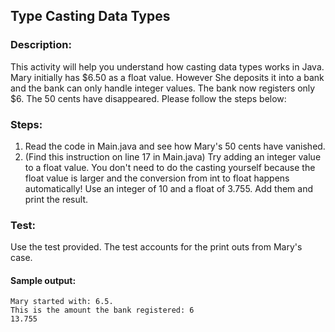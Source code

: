 ## Type Casting Data Types
### Description:
This activity will help you understand how casting data types works in Java. Mary initially has $6.50 as a float value. However She deposits it into a bank and the bank can only handle integer values. The bank now registers only $6. The 50 cents have disappeared.
Please follow the steps below:

### Steps:
1. Read the code in Main.java and see how Mary's 50 cents have vanished.
2. (Find this instruction on line 17 in Main.java) Try adding an integer value to a float value. You don't need to do the casting yourself because the float value is larger and the conversion from int to float happens automatically! Use an integer of 10 and a float of 3.755. Add them and print the result. 

### Test:
Use the test provided. The test accounts for the print outs from Mary's case.

#### Sample output:
```
Mary started with: 6.5. 
This is the amount the bank registered: 6
13.755
```